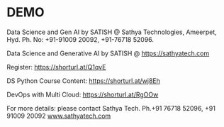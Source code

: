 # DEMO
Data Science and Gen AI by SATISH @ Sathya Technologies, Ameerpet, Hyd. Ph. No: +91-91009 20092, +91-76718 52096.

Data Science and Generative AI by SATISH @ https://sathyatech.com

Register: https://shorturl.at/Q1qvE

DS Python Course Content: https://shorturl.at/wj8Eh

DevOps with Multi Cloud: https://shorturl.at/RgOOw

For more details: please contact Sathya Tech. Ph.+91 76718 52096, +91 91009 20092 www.sathyatech.com

